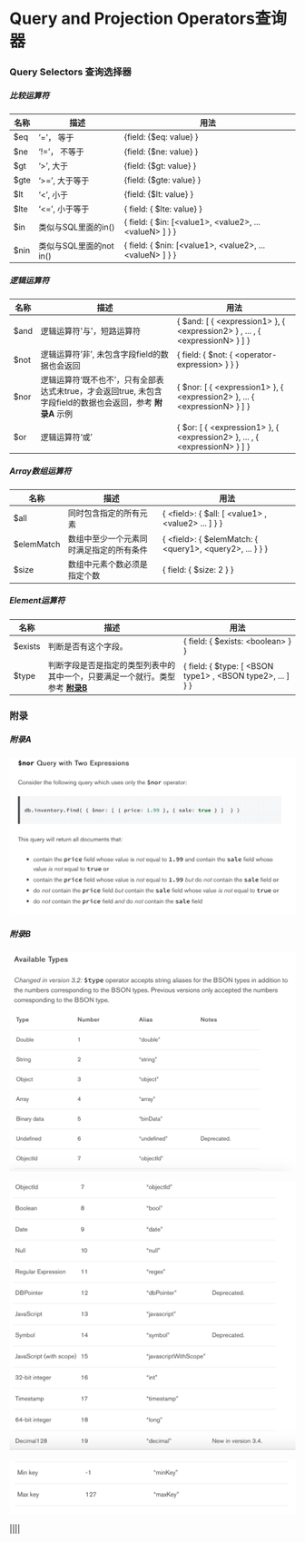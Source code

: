 # Query and Projection Operators查询器

### Query Selectors 查询选择器

##### 比较运算符

|名称|描述|用法|
|---|---|---|
|$eq|’=’， 等于|{field: {$eq: value} }|
|$ne|‘!=’， 不等于|{field: {$ne: value} }|
|$gt|‘>’, 大于|{field: {$gt: value} }|
|$gte|‘>=’, 大于等于|{field: {$gte: value} }|
|$lt|‘<’, 小于|{field: {$lt: value} }|
|$lte|‘<=’, 小于等于|{ field: { $lte: value} }|
|$in|类似与SQL里面的in()|{ field: { $in: \[\<value1>, \<value2>, ... \<valueN> ] } }|
|$nin|类似与SQL里面的not in()|{ field: { $nin: \[\<value1>, \<value2>, ... \<valueN> ] } }|


##### 逻辑运算符

|名称|描述|用法|
|---|---|---|
|$and|逻辑运算符'与'，短路运算符|{ $and: \[ { \<expression1> }, { \<expression2> } , ... , { \<expressionN> } ] }|
|$not|逻辑运算符’非’, 未包含字段field的数据也会返回|{ field: { $not: { \<operator-expression> } } }|
|$nor|逻辑运算符‘既不也不’，只有全部表达式未true，才会返回true, 未包含字段field的数据也会返回，参考 **附录A** 示例|{ $nor: \[ { \<expression1> }, { \<expression2> }, ...  { \<expressionN> } ] }|
|$or|逻辑运算符‘或’|{ $or: \[ { \<expression1> }, { \<expression2> }, ... , { \<expressionN> } ] }|


##### Array数组运算符

|名称|描述|用法|
|---|---|---|
|$all|同时包含指定的所有元素|{ \<field>: { $all: \[ \<value1> , \<value2> ... ] } }|
|$elemMatch|数组中至少一个元素同时满足指定的所有条件|{ \<field>: { $elemMatch: { \<query1>, \<query2>, ... } } }|
|$size|数组中元素个数必须是指定个数|{ field: { $size: 2 } } |


##### Element运算符

|名称|描述|用法|
|---|---|---|
|$exists|判断是否有这个字段。|{ field: { $exists: \<boolean> } }|
|$type|判断字段是否是指定的类型列表中的其中一个，只要满足一个就行。类型参考 **[附录B](#B)**|{ field: { $type: \[ \<BSON type1> , \<BSON type2>, ... ] } }|







### 附录

##### <A ID="A">附录A</A>

![nor](img/operator/nor.png)

##### <A ID="B">附录B</A>
![nor](img/operator/types.png)

![nor](img/operator/types02.png)

![nor](img/operator/types03.png)


||||






















































